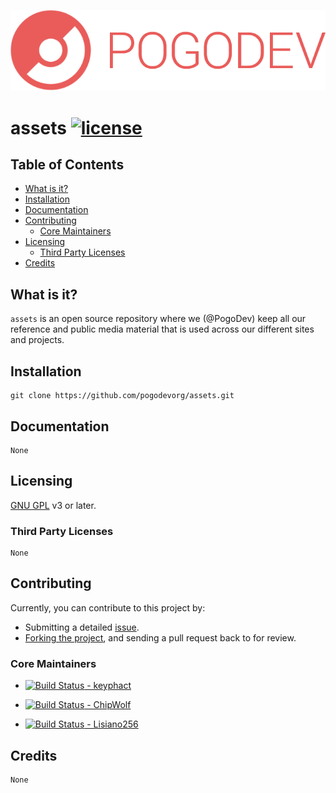 [![POGODEV](https://github.com/pogodevorg/assets/blob/master/public/img/logo-github.png?raw=true)](https://pogodev.org)

# assets [![license](https://img.shields.io/github/license/pogodevorg/assets.svg?maxAge=2592000?style=flat-square)](https://github.com/pogodevorg/assets/blob/master/LICENSE)

## Table of Contents

* [What is it?](#what-is-it)
* [Installation](#installation)
* [Documentation](#documentation)
* [Contributing](#contributing)
  * [Core Maintainers](#core-maintainers)
* [Licensing](#licensing)
  * [Third Party Licenses](#third-party-licenses)
* [Credits](#credits)

## What is it?
`assets` is an open source repository where we (@PogoDev) keep all our reference and public media material that is used across our different sites and projects.

## Installation
    git clone https://github.com/pogodevorg/assets.git

## Documentation
    None

## Licensing
[GNU GPL](https://github.com/pogodevorg/assets/blob/master/LICENSE) v3 or later.

### Third Party Licenses
    None

## Contributing
Currently, you can contribute to this project by:
* Submitting a detailed [issue](https://github.com/pogodevorg/assets/issues/new).
* [Forking the project](https://github.com/pogodevorg/assets/fork), and sending a pull request back to for review.

### Core Maintainers

* [![Build Status](https://github.com/keyphact.png?size=36) - keyphact](https://github.com/keyphact)

* [![Build Status](https://github.com/ChipWolf.png?size=36) - ChipWolf](https://github.com/ChipWolf)

* [![Build Status](https://github.com/Lisiano256.png?size=36) - Lisiano256](https://github.com/Lisiano256)

## Credits
    None
